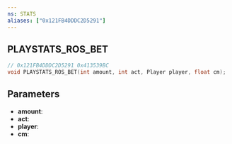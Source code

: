 ```yaml
---
ns: STATS
aliases: ["0x121FB4DDDC2D5291"]
---
```

## PLAYSTATS_ROS_BET

```c
// 0x121FB4DDDC2D5291 0x413539BC
void PLAYSTATS_ROS_BET(int amount, int act, Player player, float cm);
```

## Parameters
* **amount**:
* **act**:
* **player**:
* **cm**:

